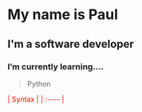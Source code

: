 # My name is Paul
## I'm a software developer
### I’m currently learning....
> Python

<font color="red">| Syntax      |
| :----       |</font>

<!---
arudu/arudu is a ✨ special ✨ repository because its `README.md` (this file) appears on your GitHub profile.
You can click the Preview link to take a look at your changes.
--->
